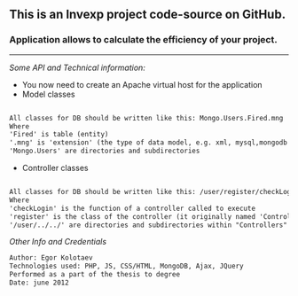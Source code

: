## This is an Invexp project code-source on GitHub.

### Application allows to calculate the efficiency of your project.
___

*Some API and Technical information:*

* You now need to create an Apache virtual host for the application
* Model classes

``` html

All classes for DB should be written like this: Mongo.Users.Fired.mng
Where
'Fired' is table (entity)
'.mng' is 'extension' (the type of data model, e.g. xml, mysql,mongodb etc.)
'Mongo.Users' are directories and subdirectories

```

* Controller classes

``` html

All classes for DB should be written like this: /user/register/checkLogin
Where
'checkLogin' is the function of a controller called to execute
'register' is the class of the controller (it originally named 'ControllerRegister' so the last word is taken)
'/user/../../' are directories and subdirectories within "Controllers" directory

```

*Other Info and Credentials*
``` html
Author: Egor Kolotaev
Technologies used: PHP, JS, CSS/HTML, MongoDB, Ajax, JQuery
Performed as a part of the thesis to degree
Date: june 2012
```

